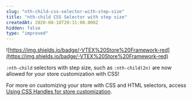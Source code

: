 ```yaml
---
slug: "nth-child-css-selector-with-step-size"
title: "nth-child CSS Selector with step size"
createdAt: 2020-08-18T20:31:00.000Z
hidden: false
type: "improved"
---
```


![https://img.shields.io/badge/-VTEX%20Store%20Framework-red](https://img.shields.io/badge/-VTEX%20Store%20Framework-red)

`:nth-child` selectors with step size, such as `:nth-child(2n)` are now allowed for your store customization with CSS!

For more on customizing your store with CSS and HTML selectors, access [Using CSS Handles for store customization](https://vtex.io/docs/recipes/style/using-css-handles-for-store-customization/#best-practices).
